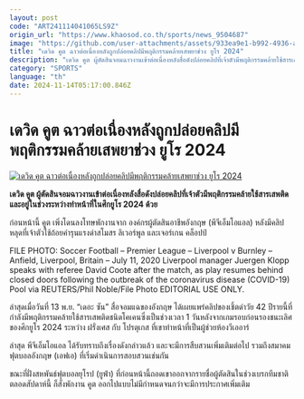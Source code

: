 ```yaml
---
layout: post
code: "ART241114041065LS9Z"
origin_url: "https://www.khaosod.co.th/sports/news_9504687"
image: "https://github.com/user-attachments/assets/933ea9e1-b992-4936-aa57-ea9d0b2952ef"
title: "เดวิด คูต ฉาวต่อเนื่องหลังถูกปล่อยคลิปมีพฤติกรรมคล้ายเสพยาช่วง ยูโร 2024"
description: "เดวิด คูต ผู้ตัดสินจอมฉาวงานเข้าต่อเนื่องหลังสื่อดังปล่อยคลิปที่เจ้าตัวมีพฤติกรรมคล้ายใช้สารเสพติด และอยู่ในช่วงระหว่างทำหน้าที่ในศึกยูโร 2024 ด้วย"
category: "SPORTS"
language: "th"
date: 2024-11-14T05:17:00.846Z
---
```


# เดวิด คูต ฉาวต่อเนื่องหลังถูกปล่อยคลิปมีพฤติกรรมคล้ายเสพยาช่วง ยูโร 2024

[![เดวิด คูต ฉาวต่อเนื่องหลังถูกปล่อยคลิปมีพฤติกรรมคล้ายเสพยาช่วง ยูโร 2024](https://www.khaosod.co.th/wpapp/uploads/2024/11/David-Coote-6322.jpg "เดวิด คูต ฉาวต่อเนื่องหลังถูกปล่อยคลิปมีพฤติกรรมคล้ายเสพยาช่วง ยูโร 2024")](https://www.khaosod.co.th/wpapp/uploads/2024/11/David-Coote-6322.jpg)

**เดวิด คูต ผู้ตัดสินจอมฉาวงานเข้าต่อเนื่องหลังสื่อดังปล่อยคลิปที่เจ้าตัวมีพฤติกรรมคล้ายใช้สารเสพติด และอยู่ในช่วงระหว่างทำหน้าที่ในศึกยูโร 2024 ด้วย**

ก่อนหน้านี้ คูต เพิ่งโดนลงโทษพักงานจาก องค์กรผู้ตัดสินอาชีพอังกฤษ (พีจีเอ็มโอแอล) หลังมีคลิปหลุดที่เจ้าตัวใช้ถ้อยคำรุนแรงด่าสโมสร ลิเวอร์พูล และเจอร์เกน คล็อปป์

FILE PHOTO: Soccer Football – Premier League – Liverpool v Burnley – Anfield, Liverpool, Britain – July 11, 2020 Liverpool manager Juergen Klopp speaks with referee David Coote after the match, as play resumes behind closed doors following the outbreak of the coronavirus disease (COVID-19) Pool via REUTERS/Phil Noble/File Photo EDITORIAL USE ONLY.



ล่าสุดเมื่อวันที่ 13 พ.ย. “เดอะ ซัน” สื่อจอมแฉของอังกฤษ ได้เผยแพร่คลิปของเชิ้ตดำวัย 42 ปีรายนี้ที่กำลังมีพฤติกรรมคล้ายใช้สารเสพติดชนิดโคเคนซึ่งเป็นช่วงเวลา 1 วันหลังจากเกมรอบก่อนรองชนะเลิศของศึกยูโร 2024 ระหว่าง ฝรั่งเศส กับ โปรตุเกส ที่เขาทำหน้าที่เป็นผู้ช่วยห้องวีเออาร์

ล่าสุด พีจีเอ็มโอแอล ได้รับทราบถึงเรื่องดังกล่าวแล้ว และจะมีการสืบสวนเพิ่มเติมต่อไป รวมถึงสมาคมฟุตบอลอังกฤษ (เอฟเอ) ที่เริ่มดำเนินการสอบสวนเช่นกัน

ขณะที่ฝั่งสหพันธ์ฟุตบอลยุโรป (ยูฟ่า) ที่ก่อนหน้านี้ถอดเขาออกจากรายชื่อผู้ตัดสินในช่วงเบรกทีมชาติตลอดสัปดาห์นี้ ก็สั่งพักงาน คูต ออกไปแบบไม่มีกำหนดจนกว่าจะมีการประกาศเพิ่มเติม